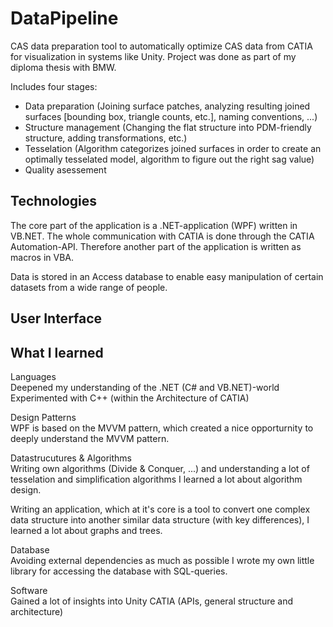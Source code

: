 # DataPipeline
CAS data preparation tool to automatically optimize CAS data from CATIA for visualization in systems like Unity. Project was done as part of my diploma thesis with BMW.

Includes four stages: 
- Data preparation
  (Joining surface patches, analyzing resulting joined surfaces [bounding box, triangle counts, etc.],
  naming conventions, ...)
- Structure management
  (Changing the flat structure into PDM-friendly structure, adding transformations, etc.)
- Tesselation
  (Algorithm categorizes joined surfaces in order to create an optimally tesselated model, 
    algorithm to figure out the right sag value)
- Quality asessement

## Technologies

The core part of the application is a .NET-application (WPF) written in VB.NET. 
The whole communication with CATIA is done through the CATIA Automation-API. Therefore another part of the application is written as macros in VBA.

Data is stored in an Access database to enable easy manipulation of certain datasets from a wide range of people.

## User Interface


## What I learned

Languages\
Deepened my understanding of the .NET (C# and VB.NET)-world
Experimented with C++ (within the Architecture of CATIA)

Design Patterns\
WPF is based on the MVVM pattern, which created a nice opporturnity to deeply understand the MVVM pattern.

Datastrucutures & Algorithms\
Writing own algorithms (Divide & Conquer, ...) and understanding a lot of tesselation and simplification algorithms I learned a lot about algorithm design.

Writing an application, which at it's core is a tool to convert one complex data structure into another similar data structure (with key differences), I learned a lot about graphs and trees. 

Database\
Avoiding external dependencies as much as possible I wrote my own little library for accessing the database with SQL-queries.

Software\
Gained a lot of insights into Unity
CATIA (APIs, general structure and architecture)
